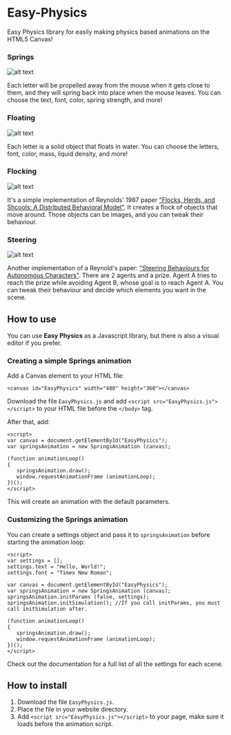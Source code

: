 # Easy-Physics
Easy Physics library for easily making physics based animations on the HTML5 Canvas!

### Springs

![alt text](https://github.com/Onpu93/Easy-Physics-Plugin/blob/master/sample-springs.png)

Each letter will be propelled away from the mouse when it gets close to them, and they will spring back into place when the mouse leaves. You can choose the text, font, color, spring strength, and more!

### Floating

![alt text](https://github.com/Onpu93/Easy-Physics-Plugin/blob/master/sample-floating.png)

Each letter is a solid object that floats in water. You can choose the letters, font, color, mass, liquid density, and more!

### Flocking

![alt text](https://github.com/Onpu93/Easy-Physics-Plugin/blob/master/sample-flocking.png)

It's a simple implementation of Reynolds' 1987 paper ["Flocks, Herds, and Shcools: A Distributed Behavioral Model"](https://www.red3d.com/cwr/boids/). It creates a flock of objects that move around. Those objects can be images, and you can tweak their behaviour.

### Steering

![alt text](https://github.com/Onpu93/Easy-Physics-Plugin/blob/master/sample-steering.png)

Another implementation of a Reynold's paper: ["Steering Behaviours for Autonomous Characters"](https://www.red3d.com/cwr/steer/). There are 2 agents and a prize. Agent A tries to reach the prize while avoiding Agent B, whose goal is to reach Agent A. You can tweak their behaviour and decide which elements you want in the scene.

## How to use

You can use **Easy Physics** as a Javascript library, but there is also a visual editor if you prefer.

### Creating a simple Springs animation

Add a Canvas element to your HTML file:

`<canvas id="EasyPhysics" width="480" height="360"></canvas>`

Download the file `EasyPhysics.js` and add `<script src="EasyPhysics.js"></script>` to your HTML file before the `</body>` tag.

After that, add:

```
<script>
var canvas = document.getElementById("EasyPhysics");
var springsAnimation = new SpringsAnimation (canvas);

(function animationLoop()
{
   springsAnimation.draw();
   window.requestAnimationFrame (animationLoop);
})();
</script>
```

This will create an animation with the default parameters.

### Customizing the Springs animation

You can create a settings object and pass it to `springsAnimation` before starting the animation loop:

```
<script>
var settings = [];
settings.text = "Hello, World!";
settings.font = "Times New Roman";

var canvas = document.getElementById("EasyPhysics");
var springsAnimation = new SpringsAnimation (canvas);
springsAnimation.initParams (false, settings);
springsAnimation.initSimulation(); //If you call initParams, you must call initSimulation after.

(function animationLoop()
{
   springsAnimation.draw();
   window.requestAnimationFrame (animationLoop);
})();
</script>
```

Check out the documentation for a full list of all the settings for each scene.

## How to install
1. Download the file `EasyPhysics.js`.
2. Place the file in your website directory.
3. Add `<script src="EasyPhysics.js"></script>` to your page, make sure it loads before the animation script.
